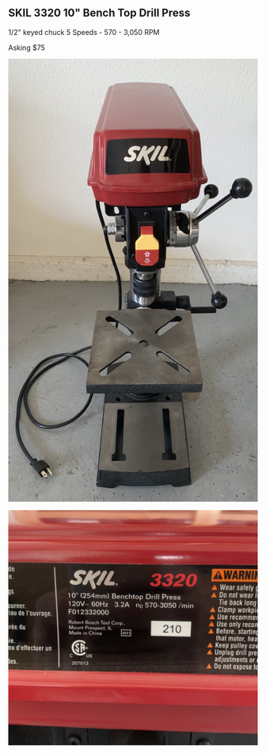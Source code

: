 ## SKIL 3320 10" Bench Top Drill Press

1/2" keyed chuck
5 Speeds - 570 - 3,050 RPM

Asking $75

![Drill Press](drill-press-main.jpg)

![Drill Press](drill-press-label.jpg)